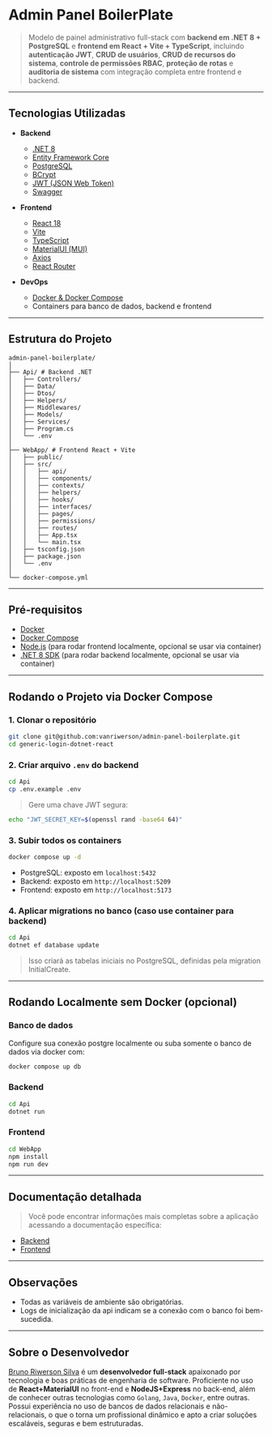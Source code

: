 # Admin Panel BoilerPlate

> Modelo de painel administrativo full-stack com **backend em .NET 8 + PostgreSQL** e
> **frontend em React + Vite + TypeScript**, incluindo **autenticação JWT**, **CRUD de usuários**,
> **CRUD de recursos do sistema**, **controle de permissões RBAC**, **proteção de rotas** e
> **auditoria de sistema** com integração completa entre frontend e backend.

---

## Tecnologias Utilizadas

- **Backend**

  - [.NET 8](https://learn.microsoft.com/en-us/dotnet/core/introduction)
  - [Entity Framework Core](https://learn.microsoft.com/en-us/ef/core/)
  - [PostgreSQL](https://www.postgresql.org/)
  - [BCrypt](https://www.nuget.org/packages/BCrypt.Net-Next/)
  - [JWT (JSON Web Token)](https://jwt.io/introduction)
  - [Swagger](https://swagger.io/docs/)

- **Frontend**

  - [React 18](https://reactjs.org/)
  - [Vite](https://vitejs.dev/)
  - [TypeScript](https://www.typescriptlang.org/)
  - [MaterialUI (MUI)](https://mui.com/)
  - [Axios](https://axios-http.com/)
  - [React Router](https://reactrouter.com/)

- **DevOps**
  - [Docker & Docker Compose](https://docs.docker.com/compose/)
  - Containers para banco de dados, backend e frontend

---

## Estrutura do Projeto

```
admin-panel-boilerplate/
│
├── Api/ # Backend .NET
│   ├── Controllers/
│   ├── Data/
│   ├── Dtos/
│   ├── Helpers/
│   ├── Middlewares/
│   ├── Models/
│   ├── Services/
│   ├── Program.cs
│   └── .env
│
├── WebApp/ # Frontend React + Vite
│   ├── public/
│   ├── src/
│   │   ├── api/
│   │   ├── components/
│   │   ├── contexts/
│   │   ├── helpers/
│   │   ├── hooks/
│   │   ├── interfaces/
│   │   ├── pages/
│   │   ├── permissions/
│   │   ├── routes/
│   │   ├── App.tsx
│   │   └── main.tsx
│   ├── tsconfig.json
│   ├── package.json
│   └── .env
│
└── docker-compose.yml
```

---

## Pré-requisitos

- [Docker](https://docs.docker.com/get-docker/)
- [Docker Compose](https://docs.docker.com/compose/install/)
- [Node.js](https://nodejs.org/en/) (para rodar frontend localmente, opcional se usar via container)
- [.NET 8 SDK](https://dotnet.microsoft.com/en-us/download/dotnet/8.0) (para rodar backend localmente, opcional se usar via container)

---

## Rodando o Projeto via Docker Compose

### 1. Clonar o repositório

```bash
git clone git@github.com:vanriwerson/admin-panel-boilerplate.git
cd generic-login-dotnet-react
```

### 2. Criar arquivo `.env` do backend

```bash
cd Api
cp .env.example .env
```

> Gere uma chave JWT segura:

```bash
echo "JWT_SECRET_KEY=$(openssl rand -base64 64)"
```

### 3. Subir todos os containers

```bash
docker compose up -d
```

- PostgreSQL: exposto em `localhost:5432`
- Backend: exposto em `http://localhost:5209`
- Frontend: exposto em `http://localhost:5173`

### 4. Aplicar migrations no banco (caso use container para backend)

```bash
cd Api
dotnet ef database update
```

> Isso criará as tabelas iniciais no PostgreSQL, definidas pela migration InitialCreate.

---

## Rodando Localmente sem Docker (opcional)

### Banco de dados

Configure sua conexão postgre localmente ou suba somente o banco de dados via docker com:

```bash
docker compose up db
```

### Backend

```bash
cd Api
dotnet run
```

### Frontend

```bash
cd WebApp
npm install
npm run dev
```

---

## Documentação detalhada

> Você pode encontrar informações mais completas sobre a aplicação acessando a documentação específica:

- [Backend](./Api/README.md)
- [Frontend](./WebApp/README.md)

---

## Observações

- Todas as variáveis de ambiente são obrigatórias.
- Logs de inicialização da api indicam se a conexão com o banco foi bem-sucedida.

---

## Sobre o Desenvolvedor

[Bruno Riwerson Silva](https://www.linkedin.com/in/bruno-riwerson/) é um **desenvolvedor full-stack** apaixonado por tecnologia e boas práticas de engenharia de software. Proficiente no uso de **React+MaterialUI** no front-end e **NodeJS+Express** no back-end, além de conhecer outras tecnologias como `Golang`, `Java`, `Docker`, entre outras. Possui experiência no uso de bancos de dados relacionais e não-relacionais, o que o torna um profissional dinâmico e apto a criar soluções escaláveis, seguras e bem estruturadas.
